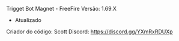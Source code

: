 Trigget Bot Magnet - FreeFire
Versão: 1.69.X
- Atualizado

Criador do código: Scott
Discord: https://discord.gg/YXmRxRDUXp
